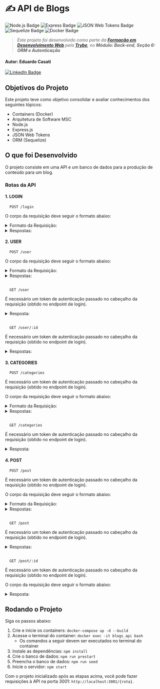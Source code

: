 # ✍️ API de Blogs

![Node.js Badge](https://img.shields.io/badge/node.js-339933?style=for-the-badge&logo=node.js&logoColor=white) ![Express Badge](https://img.shields.io/badge/express-black?style=for-the-badge&logo=express&logoColor=white) ![JSON Web Tokens Badge](https://img.shields.io/badge/json%20web%20tokens-black?style=for-the-badge&logo=json%20web%20tokens&logoColor=white) ![Sequelize Badge](https://img.shields.io/badge/sequelize-52B0E7?style=for-the-badge&logo=sequelize&logoColor=white) ![Docker Badge](https://img.shields.io/badge/docker-1D63ED?style=for-the-badge&logo=docker&logoColor=white)

> _Este projeto foi desenvolvido como parte da **[Formação em Desenvolvimento Web](https://www.betrybe.com/formacao-desenvolvimento-web)** pela **[Trybe](https://www.betrybe.com/)**, no **Módulo: Back-end**, **Seção 6: ORM e Autenticação**_

#### Autor: **Eduardo Casati**

[![LinkedIn Badge](https://img.shields.io/badge/LinkedIn-0A66C2?style=flat-square&logo=linkedin&logoColor=white)](https://www.linkedin.com/in/eduardocasati/)

## Objetivos do Projeto

Este projeto teve como objetivo consolidar e avaliar conhecimentos dos seguintes tópicos:

-  Containers (Docker)
-  Arquitetura de Software MSC
-  Node.js
-  Express.js 
-  JSON Web Tokens
-  ORM (Sequelize)

## O que foi Desenvolvido

O projeto consiste em uma API e um banco de dados para a produção de conteúdo para um blog.

### Rotas da API

#### 1. LOGIN

      POST /login

O corpo da requisição deve seguir o formato abaixo:

<details><summary>Formato da Requisição:</summary>

```json
{
  "email": "user@email.com",
  "password": "123456"
}
```

</details>

<details>
<summary>Respostas:</summary>
</br>

- ✅ **Login bem-sucedido:**

```json
{
  "token": "eyJhbGciOiJIUzI1NiIsInR5cCI6IkpXVCJ9.eyJpZCI6MywiZGlzcGxheU5hbWUiOiJCcmV0dCBXaWx0c2hpcmUiLCJlbWFpbCI6ImJyZXR0QGVtYWlsLmNvbSIsImltYWdlIjpudWxsLCJpYXQiOjE3MDcxNzY2MzgsImV4cCI6MTcwNzc4MTQzOH0.RLrU3qSMR2nrjT7JPdF0pOnfgkRm_fUaU_wfRA53MV0"
}
```

- ⚠️ **Os campos não foram devidamente preenchidos:**

```json
{
  "message": "Some required fields are missing"
}
```


- ❌ **Usuário ou senha inválidos:**

```json
{
  "message": "Invalid fields"
}
```

</details>

#### 2. USER

      POST /user

O corpo da requisição deve seguir o formato abaixo:

<details><summary>Formato da Requisição:</summary>

```json
{
  "displayName": "Name Surname",
  "email": "user@email.com",
  "password": "123456",
  "image": "https://exemple-images.com/images/1234567890/image.jpg"
}
```

O campo ```image``` não é obrigatório.

</details>

<details>
<summary>Respostas:</summary>
</br>

- ✅ **Usuário criado com sucesso:**

```json
{
  "token": "eyJhbGciOiJIUzI1NiIsInR5cCI6IkpXVCJ9.eyJpZCI6MywiZGlzcGxheU5hbWUiOiJCcmV0dCBXaWx0c2hpcmUiLCJlbWFpbCI6ImJyZXR0QGVtYWlsLmNvbSIsImltYWdlIjpudWxsLCJpYXQiOjE3MDcxNzY2MzgsImV4cCI6MTcwNzc4MTQzOH0.RLrU3qSMR2nrjT7JPdF0pOnfgkRm_fUaU_wfRA53MV0"
}
```

- ⚠️ **O campo ```displayName``` não foi devidamente preenchido com 8 caracteres ou mais**:

```json
{
  "message": "\"displayName\" length must be at least 8 characters long"
}
```

- ⚠️ **O campo ```email``` não foi devidamente preenchido com o formato ```prefixo@domínio```**:

```json
{
  "message": "\"email\" must be a valid email"
}
```

- ⚠️ **O campo ```password``` não foi devidamente preenchido com 6 caracteres ou mais**:

```json
{
  "message": "\"password\" length must be at least 6 characters long"
}
```

- ❌ **Usuário já existente:**

```json
{
  "message": "User already registered"
}
```

</details>

</br>

      GET /user

É necessário um token de autenticação passado no cabeçalho da requisição (obtido no endpoint de login).

<details>
<summary>Resposta:</summary>
</br>

- ✅ **Retorna a lista de usuários com sucesso:**

```json
[
  {
      "id": 1,
      "displayName": "Lewis Hamilton",
      "email": "lewishamilton@gmail.com",
      "image": "https://upload.wikimedia.org/wikipedia/commons/1/18/Lewis_Hamilton_2016_Malaysia_2.jpg"
  },
  {
      "id": 2,
      "displayName": "Michael Schumacher",
      "email": "michaelSchumacher@gmail.com",
      "image": "https://sportbuzz.uol.com.br/media/_versions/gettyimages-52491565_widelg.jpg"
  },
  {
      "id": 3,
      "displayName": "Ayrton Senna",
      "email": "ayrtonsenna@gmail.com",
      "image": "https://upload.wikimedia.org/wikipedia/commons/thumb/8/80/Senninha_2.jpg/800px-Senninha_2.jpg"
  },

   /* ... */
]
```

</details>

</br>

      GET /user/:id

É necessário um token de autenticação passado no cabeçalho da requisição (obtido no endpoint de login).

<details>
<summary>Respostas:</summary>
</br>

- ✅ **Retorna o usuário com sucesso:**

```json
{
  "id": 1,
  "displayName": "Lewis Hamilton",
  "email": "lewishamilton@gmail.com",
  "image": "https://upload.wikimedia.org/wikipedia/commons/1/18/Lewis_Hamilton_2016_Malaysia_2.jpg"
}
```

- ❌ **Usuário não encontrado:**

```json
{
  "message": "User does not exist"
}
```

</details>

#### 3. CATEGORIES

      POST /categories

É necessário um token de autenticação passado no cabeçalho da requisição (obtido no endpoint de login).

O corpo da requisição deve seguir o formato abaixo:

<details><summary>Formato da Requisição:</summary>

```json
{
  "name": "Dicas"
}
```

</details>

<details>
<summary>Respostas:</summary>
</br>

- ✅ **Categoria criada com sucesso:**

```json
{
  "id": 3,
  "name": "Dicas"
}
```

- ⚠️ **O campo ```name``` não foi devidamente preenchido (o campo não pode estar em branco)**:

```json
{
  "message": "\"name\" is required"
}
```

</details>

</br>

      GET /categories

É necessário um token de autenticação passado no cabeçalho da requisição (obtido no endpoint de login).

<details>
<summary>Resposta:</summary>
</br>

- ✅ **Retorna a lista de categorias com sucesso:**

```json
[
  {
      "id": 1,
      "name": "Inovação"
  },
  {
      "id": 2,
      "name": "Escola"
  },

  /* ... */
]
```

</details>

#### 4. POST

      POST /post

É necessário um token de autenticação passado no cabeçalho da requisição (obtido no endpoint de login).

O corpo da requisição deve seguir o formato abaixo:

<details><summary>Formato da Requisição:</summary>

```json
{
  "title": "Últimas atualizações, 1 de Agosto",
  "content": "O texto completo do post",
  "categoryIds": [1, 2]
}
```

</details>

<details>
<summary>Respostas:</summary>
</br>

- ✅ **Post criado com sucesso:**

```json
{
  "id": 3,
  "title": "Últimas atualizações, 1 de Agosto",
  "content": "O texto completo do post",
  "userId": 1,
  "updated": "2022-05-18T18:00:01.196Z",
  "published": "2022-05-18T18:00:01.196Z"
}
```

- ⚠️ **Todos os campos não foram devidamente preenchidos (nenhum campo pode estar em branco)**:

```json
{
  "message": "Some required fields are missing"
}
```

- ⚠️ **Se uma ou mais categorias informadas no campo ```categoryIds``` não existir**:

```json
{
  "message": "one or more \"categoryIds\" not found"
}
```

</details>

</br>

      GET /post

É necessário um token de autenticação passado no cabeçalho da requisição (obtido no endpoint de login).

<details>
<summary>Respostas:</summary>
</br>

- ✅ **Retorna os posts do blog com sucesso:**

```json
[
  {
    "id": 1,
    "title": "Post do Ano",
    "content": "Melhor post do ano",
    "userId": 1,
    "published": "2011-08-01T19:58:00.000Z",
    "updated": "2011-08-01T19:58:51.000Z",
    "user": {
      "id": 1,
      "displayName": "Lewis Hamilton",
      "email": "lewishamilton@gmail.com",
      "image": "https://upload.wikimedia.org/wikipedia/commons/1/18/Lewis_Hamilton_2016_Malaysia_2.jpg"
    },
    "categories": [
      {
        "id": 1,
        "name": "Inovação",
        "PostCategory": {
           "postId": 1,
           "categoryId": 1
        }
      }
    ]
  },
  {
    "id": 2,
    "title": "Vamos que vamos",
    "content": "Foguete não tem ré",
    "userId": 1,
    "published": "2011-08-01T19:58:00.000Z",
    "updated": "2011-08-01T19:58:51.000Z",
    "user": {
      "id": 2,
      "displayName": "Michael Schumacher",
      "email": "michaelschumacher@gmail.com",
      "image": "https://sportbuzz.uol.com.br/media/_versions/gettyimages-52491565_widelg.jpg"
    },
    "categories": [
      {
        "id": 2,
        "name": "Escola",
        "PostCategory": {
           "postId": 2,
           "categoryId": 2
        }
      }
    ]
  }, 

  /* ... */
]
```

</details>

</br>

      GET /post/:id

É necessário um token de autenticação passado no cabeçalho da requisição (obtido no endpoint de login).

O corpo da requisição deve seguir o formato abaixo:

<details>
<summary>Resposta:</summary>
</br>

- ✅ **Retorna o post com sucesso:**

```json
{
  "id": 1,
  "title": "Post do Ano",
  "content": "Melhor post do ano",
  "userId": 1,
  "published": "2011-08-01T19:58:00.000Z",
  "updated": "2011-08-01T19:58:51.000Z",
  "user": {
      "id": 1,
      "displayName": "Lewis Hamilton",
      "email": "lewishamilton@gmail.com",
      "image": "https://upload.wikimedia.org/wikipedia/commons/1/18/Lewis_Hamilton_2016_Malaysia_2.jpg"
  },
  "categories": [
      {
          "id": 1,
          "name": "Inovação",
          "PostCategory": {
              "postId": 1,
              "categoryId": 1
          }
      }
  ]
}
```

</details>

## Rodando o Projeto

Siga os passos abaixo:

1. Crie e inicie os containers: ```docker-compose up -d --build```
2. Acesse o terminal do container: ```docker exec -it blogs_api bash```
   - Os comandos a seguir devem ser executados no terminal do container
3. Instale as dependências: ```npm install```
4. Crie o banco de dados: ```npm run prestart```
5. Preencha o banco de dados: ```npm run seed```
6. Inicie o servidor: ```npm start```

Com o projeto inicializado após as etapas acima, você pode fazer requisições à API na porta 3001: ```http://localhost:3001/{rota}```.
